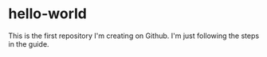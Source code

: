 # hello-world
This is the first repository I'm creating on Github. I'm just following the steps in the guide.  

